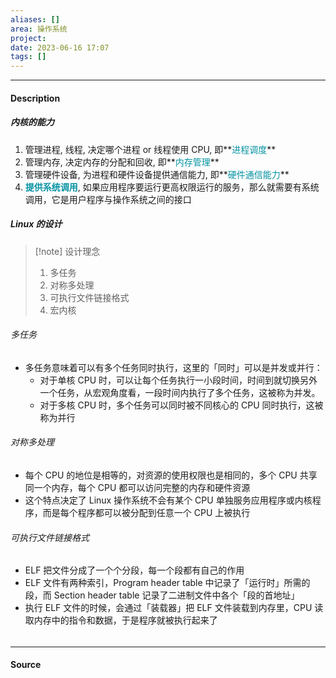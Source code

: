 ```yaml
---
aliases: []
area: 操作系统
project: 
date: 2023-06-16 17:07
tags: []
---
```

---
#### Description
##### 内核的能力
1. 管理进程, 线程, 决定哪个进程 or 线程使用 CPU, 即**<font color="#0593A2">进程调度</font>**
2. 管理内存, 决定内存的分配和回收, 即**<font color="#0593A2">内存管理</font>**
3. 管理硬件设备, 为进程和硬件设备提供通信能力, 即**<font color="#0593A2">硬件通信能力</font>**
4. **<font color="#0593A2">提供系统调用</font>**,  如果应用程序要运行更高权限运行的服务，那么就需要有系统调用，它是用户程序与操作系统之间的接口

##### Linux 的设计
> [!note] 设计理念
> 1. 多任务
> 2. 对称多处理
> 3. 可执行文件链接格式
> 4. 宏内核
###### 多任务
- 多任务意味着可以有多个任务同时执行，这里的「同时」可以是并发或并行：
    - 对于单核 CPU 时，可以让每个任务执行一小段时间，时间到就切换另外一个任务，从宏观角度看，一段时间内执行了多个任务，这被称为并发。
    - 对于多核 CPU 时，多个任务可以同时被不同核心的 CPU 同时执行，这被称为并行
###### 对称多处理
- 每个 CPU 的地位是相等的，对资源的使用权限也是相同的，多个 CPU 共享同一个内存，每个 CPU 都可以访问完整的内存和硬件资源
- 这个特点决定了 Linux 操作系统不会有某个 CPU 单独服务应用程序或内核程序，而是每个程序都可以被分配到任意一个 CPU 上被执行
###### 可执行文件链接格式
- ELF 把文件分成了一个个分段，每一个段都有自己的作用
- ELF 文件有两种索引，Program header table 中记录了「运行时」所需的段，而 Section header table 记录了二进制文件中各个「段的首地址」
- 执行 ELF 文件的时候，会通过「装载器」把 ELF 文件装载到内存里，CPU 读取内存中的指令和数据，于是程序就被执行起来了
###### 




---
#### Source
